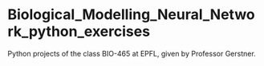# Biological_Modelling_Neural_Network_python_exercises
Python projects of the class BIO-465 at EPFL, given by Professor Gerstner.
